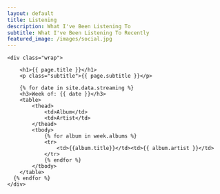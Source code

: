 ```yaml
---
layout: default
title: Listening
description: What I've Been Listening To
subtitle: What I've Been Listening To Recently
featured_image: /images/social.jpg
---
```

<section class="single">

	<div class="wrap">

		<h1>{{ page.title }}</h1>
		<p class="subtitle">{{ page.subtitle }}</p>

		{% for date in site.data.streaming %}
		<h3>Week of: {{ date }}</h3>
		<table>
			<thead>
				<td>Album</td>
				<td>Artist</td>
			</thead>
			<tbody>
				{% for album in week.albums %}
				<tr>
					<td>{{album.title}}</td><td>{{ album.artist }}</td>
				</tr>			
				{% endfor %}
			</tbody>
		</table>
	  {% endfor %}
	</div>

</section>
